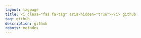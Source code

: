 ```yaml
---
layout: tagpage
title: <i class="fas fa-tag" aria-hidden="true"></i> github
tag: github
description: github
robots: noindex
---
```

